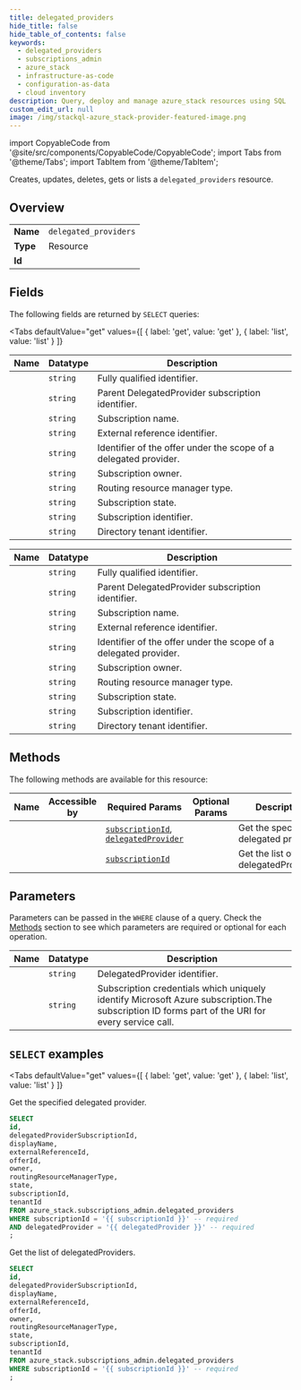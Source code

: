 ```yaml
--- 
title: delegated_providers
hide_title: false
hide_table_of_contents: false
keywords:
  - delegated_providers
  - subscriptions_admin
  - azure_stack
  - infrastructure-as-code
  - configuration-as-data
  - cloud inventory
description: Query, deploy and manage azure_stack resources using SQL
custom_edit_url: null
image: /img/stackql-azure_stack-provider-featured-image.png
---
```


import CopyableCode from '@site/src/components/CopyableCode/CopyableCode';
import Tabs from '@theme/Tabs';
import TabItem from '@theme/TabItem';

Creates, updates, deletes, gets or lists a <code>delegated_providers</code> resource.

## Overview
<table><tbody>
<tr><td><b>Name</b></td><td><code>delegated_providers</code></td></tr>
<tr><td><b>Type</b></td><td>Resource</td></tr>
<tr><td><b>Id</b></td><td><CopyableCode code="azure_stack.subscriptions_admin.delegated_providers" /></td></tr>
</tbody></table>

## Fields

The following fields are returned by `SELECT` queries:

<Tabs
    defaultValue="get"
    values={[
        { label: 'get', value: 'get' },
        { label: 'list', value: 'list' }
    ]}
>
<TabItem value="get">

<table>
<thead>
    <tr>
    <th>Name</th>
    <th>Datatype</th>
    <th>Description</th>
    </tr>
</thead>
<tbody>
<tr>
    <td><CopyableCode code="id" /></td>
    <td><code>string</code></td>
    <td>Fully qualified identifier.</td>
</tr>
<tr>
    <td><CopyableCode code="delegatedProviderSubscriptionId" /></td>
    <td><code>string</code></td>
    <td>Parent DelegatedProvider subscription identifier.</td>
</tr>
<tr>
    <td><CopyableCode code="displayName" /></td>
    <td><code>string</code></td>
    <td>Subscription name.</td>
</tr>
<tr>
    <td><CopyableCode code="externalReferenceId" /></td>
    <td><code>string</code></td>
    <td>External reference identifier.</td>
</tr>
<tr>
    <td><CopyableCode code="offerId" /></td>
    <td><code>string</code></td>
    <td>Identifier of the offer under the scope of a delegated provider.</td>
</tr>
<tr>
    <td><CopyableCode code="owner" /></td>
    <td><code>string</code></td>
    <td>Subscription owner.</td>
</tr>
<tr>
    <td><CopyableCode code="routingResourceManagerType" /></td>
    <td><code>string</code></td>
    <td>Routing resource manager type.</td>
</tr>
<tr>
    <td><CopyableCode code="state" /></td>
    <td><code>string</code></td>
    <td>Subscription state.</td>
</tr>
<tr>
    <td><CopyableCode code="subscriptionId" /></td>
    <td><code>string</code></td>
    <td>Subscription identifier.</td>
</tr>
<tr>
    <td><CopyableCode code="tenantId" /></td>
    <td><code>string</code></td>
    <td>Directory tenant identifier.</td>
</tr>
</tbody>
</table>
</TabItem>
<TabItem value="list">

<table>
<thead>
    <tr>
    <th>Name</th>
    <th>Datatype</th>
    <th>Description</th>
    </tr>
</thead>
<tbody>
<tr>
    <td><CopyableCode code="id" /></td>
    <td><code>string</code></td>
    <td>Fully qualified identifier.</td>
</tr>
<tr>
    <td><CopyableCode code="delegatedProviderSubscriptionId" /></td>
    <td><code>string</code></td>
    <td>Parent DelegatedProvider subscription identifier.</td>
</tr>
<tr>
    <td><CopyableCode code="displayName" /></td>
    <td><code>string</code></td>
    <td>Subscription name.</td>
</tr>
<tr>
    <td><CopyableCode code="externalReferenceId" /></td>
    <td><code>string</code></td>
    <td>External reference identifier.</td>
</tr>
<tr>
    <td><CopyableCode code="offerId" /></td>
    <td><code>string</code></td>
    <td>Identifier of the offer under the scope of a delegated provider.</td>
</tr>
<tr>
    <td><CopyableCode code="owner" /></td>
    <td><code>string</code></td>
    <td>Subscription owner.</td>
</tr>
<tr>
    <td><CopyableCode code="routingResourceManagerType" /></td>
    <td><code>string</code></td>
    <td>Routing resource manager type.</td>
</tr>
<tr>
    <td><CopyableCode code="state" /></td>
    <td><code>string</code></td>
    <td>Subscription state.</td>
</tr>
<tr>
    <td><CopyableCode code="subscriptionId" /></td>
    <td><code>string</code></td>
    <td>Subscription identifier.</td>
</tr>
<tr>
    <td><CopyableCode code="tenantId" /></td>
    <td><code>string</code></td>
    <td>Directory tenant identifier.</td>
</tr>
</tbody>
</table>
</TabItem>
</Tabs>

## Methods

The following methods are available for this resource:

<table>
<thead>
    <tr>
    <th>Name</th>
    <th>Accessible by</th>
    <th>Required Params</th>
    <th>Optional Params</th>
    <th>Description</th>
    </tr>
</thead>
<tbody>
<tr>
    <td><a href="#get"><CopyableCode code="get" /></a></td>
    <td><CopyableCode code="select" /></td>
    <td><a href="#parameter-subscriptionId"><code>subscriptionId</code></a>, <a href="#parameter-delegatedProvider"><code>delegatedProvider</code></a></td>
    <td></td>
    <td>Get the specified delegated provider.</td>
</tr>
<tr>
    <td><a href="#list"><CopyableCode code="list" /></a></td>
    <td><CopyableCode code="select" /></td>
    <td><a href="#parameter-subscriptionId"><code>subscriptionId</code></a></td>
    <td></td>
    <td>Get the list of delegatedProviders.</td>
</tr>
</tbody>
</table>

## Parameters

Parameters can be passed in the `WHERE` clause of a query. Check the [Methods](#methods) section to see which parameters are required or optional for each operation.

<table>
<thead>
    <tr>
    <th>Name</th>
    <th>Datatype</th>
    <th>Description</th>
    </tr>
</thead>
<tbody>
<tr id="parameter-delegatedProvider">
    <td><CopyableCode code="delegatedProvider" /></td>
    <td><code>string</code></td>
    <td>DelegatedProvider identifier.</td>
</tr>
<tr id="parameter-subscriptionId">
    <td><CopyableCode code="subscriptionId" /></td>
    <td><code>string</code></td>
    <td>Subscription credentials which uniquely identify Microsoft Azure subscription.The subscription ID forms part of the URI for every service call.</td>
</tr>
</tbody>
</table>

## `SELECT` examples

<Tabs
    defaultValue="get"
    values={[
        { label: 'get', value: 'get' },
        { label: 'list', value: 'list' }
    ]}
>
<TabItem value="get">

Get the specified delegated provider.

```sql
SELECT
id,
delegatedProviderSubscriptionId,
displayName,
externalReferenceId,
offerId,
owner,
routingResourceManagerType,
state,
subscriptionId,
tenantId
FROM azure_stack.subscriptions_admin.delegated_providers
WHERE subscriptionId = '{{ subscriptionId }}' -- required
AND delegatedProvider = '{{ delegatedProvider }}' -- required
;
```
</TabItem>
<TabItem value="list">

Get the list of delegatedProviders.

```sql
SELECT
id,
delegatedProviderSubscriptionId,
displayName,
externalReferenceId,
offerId,
owner,
routingResourceManagerType,
state,
subscriptionId,
tenantId
FROM azure_stack.subscriptions_admin.delegated_providers
WHERE subscriptionId = '{{ subscriptionId }}' -- required
;
```
</TabItem>
</Tabs>
